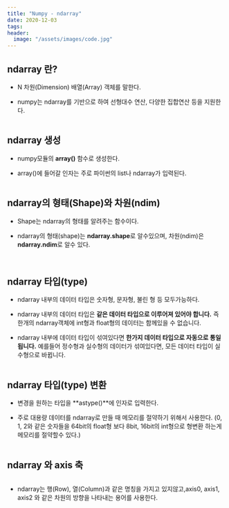 ```yaml
---
title: "Numpy - ndarray"
date: 2020-12-03
tags:
header:
  image: "/assets/images/code.jpg"
---
```


## ndarray 란?

* N 차원(Dimension) 배열(Array) 객체를 말한다.

* numpy는 ndarray를 기반으로 하여 선형대수 연산, 다양한 집합연산 등을 지원한다.

<img src="{{ site.url }}{{ site.baseurl }}/assets/images/numpy_ndarray1.png" alt="">



## ndarray 생성

* numpy모듈의 **array()** 함수로 생성한다.

* array()에 들어갈 인자는 주로 파이썬의 list나 ndarray가 입력된다.

<img src="{{ site.url }}{{ site.baseurl }}/assets/images/learning/numpy_ndarray2.png" alt="">



## ndarray의 형태(Shape)와 차원(ndim)

* Shape는 ndarray의 형태를 알려주는 함수이다.

* ndarray의 형태(shape)는 **ndarray.shape**로 알수있으며, 차원(ndim)은 **ndarray.ndim**로 알수 있다.

<img src="{{ site.url }}{{ site.baseurl }}/assets/images/learning/numpy_ndarray3.png" alt="">

<img src="{{ site.url }}{{ site.baseurl }}/assets/images/learning/numpy_ndarray4.png" alt="">



## ndarray 타입(type)

* ndarray 내부의 데이터 타입은 숫자형, 문자형, 불린 형 등 모두가능하다.

* ndarray 내부의 데이터 타입은 **같은 데이터 타입으로 이루어져 있어야 합니다.** 즉 한개의 ndarray객체에 int형과 float형의 데이터는 함께있을 수 없습니다.

* ndarray 내부에 데이터 타입이 섞여있다면 **한가지 데이터 타입으로 자동으로 통일됩니다.** 예를들어 정수형과 실수형의 데이터가 섞여있다면, 모든 데이터 타입이 실수형으로 바뀝니다.

<img src="{{ site.url }}{{ site.baseurl }}/assets/images/learning/numpy_ndarray5.png" alt="">



## ndarray 타입(type) 변환

* 변경을 원하는 타입을 **astype()**에 인자로 입력한다.

* 주로 대용량 데이터를 ndarray로 만들 때 메모리를 절약하기 위해서 사용한다. (0, 1, 2와 같은 숫자들을 64bit의 float형 보다 8bit, 16bit의 int형으로 형변환 하는게 메모리를 절약할수 있다.)

<img src="{{ site.url }}{{ site.baseurl }}/assets/images/learning/numpy_ndarray6.png" alt="">



## ndarray 와 axis 축

<img src="{{ site.url }}{{ site.baseurl }}/assets/images/learning/numpy_ndarray7.png" alt="">

* ndarray는 행(Row), 열(Column)과 같은 명칭을 가지고 있지않고,axis0, axis1, axis2 와 같은 차원의 방향을 나타내는 용어를 사용한다.

<img src="{{ site.url }}{{ site.baseurl }}/assets/images/learning/numpy_ndarray8.png" alt="">


